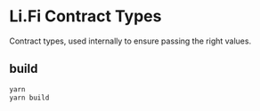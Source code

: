 # Li.Fi Contract Types

Contract types, used internally to ensure passing the right values.

## build

```sh
yarn
yarn build
```
